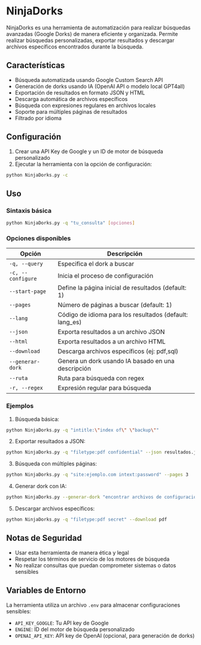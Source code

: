 # NinjaDorks

NinjaDorks es una herramienta de automatización para realizar búsquedas avanzadas (Google Dorks) de manera eficiente y organizada. Permite realizar búsquedas personalizadas, exportar resultados y descargar archivos específicos encontrados durante la búsqueda.

## Características

- Búsqueda automatizada usando Google Custom Search API
- Generación de dorks usando IA (OpenAI API o modelo local GPT4all)
- Exportación de resultados en formato JSON y HTML
- Descarga automática de archivos específicos
- Búsqueda con expresiones regulares en archivos locales
- Soporte para múltiples páginas de resultados
- Filtrado por idioma


## Configuración

1. Crear una API Key de Google y un ID de motor de búsqueda personalizado
2. Ejecutar la herramienta con la opción de configuración:
```bash
python NinjaDorks.py -c
```

## Uso

### Sintaxis básica
```bash
python NinjaDorks.py -q "tu_consulta" [opciones]
```

### Opciones disponibles

| Opción | Descripción |
|--------|-------------|
| `-q, --query` | Especifica el dork a buscar |
| `-c, --configure` | Inicia el proceso de configuración |
| `--start-page` | Define la página inicial de resultados (default: 1) |
| `--pages` | Número de páginas a buscar (default: 1) |
| `--lang` | Código de idioma para los resultados (default: lang_es) |
| `--json` | Exporta resultados a un archivo JSON |
| `--html` | Exporta resultados a un archivo HTML |
| `--download` | Descarga archivos específicos (ej: pdf,sql) |
| `--generar-dork` | Genera un dork usando IA basado en una descripción |
| `--ruta` | Ruta para búsqueda con regex |
| `-r, --regex` | Expresión regular para búsqueda |

### Ejemplos

1. Búsqueda básica:
```bash
python NinjaDorks.py -q "intitle:\"index of\" \"backup\""
```

2. Exportar resultados a JSON:
```bash
python NinjaDorks.py -q "filetype:pdf confidential" --json resultados.json
```

3. Búsqueda con múltiples páginas:
```bash
python NinjaDorks.py -q "site:ejemplo.com intext:password" --pages 3
```

4. Generar dork con IA:
```bash
python NinjaDorks.py --generar-dork "encontrar archivos de configuración expuestos"
```

5. Descargar archivos específicos:
```bash
python NinjaDorks.py -q "filetype:pdf secret" --download pdf
```

## Notas de Seguridad

- Usar esta herramienta de manera ética y legal
- Respetar los términos de servicio de los motores de búsqueda
- No realizar consultas que puedan comprometer sistemas o datos sensibles

## Variables de Entorno

La herramienta utiliza un archivo `.env` para almacenar configuraciones sensibles:
- `API_KEY_GOOGLE`: Tu API key de Google
- `ENGINE`: ID del motor de búsqueda personalizado
- `OPENAI_API_KEY`: API key de OpenAI (opcional, para generación de dorks)
